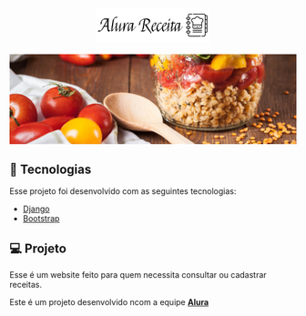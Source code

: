 <!-- Logo -->
<div align="center">
<img  src="static/img/core-img/logo.png"/> <br> <br>
</div>

<div align="center">
<img  src="static/img/bg-img/tomate_banner.jpg"/> <br>

</div>

## 🧪 Tecnologias

Esse projeto foi desenvolvido com as seguintes tecnologias:
- [Django](https://www.djangoproject.com/)
- [Bootstrap](https://getbootstrap.com/)
## 💻 Projeto

Esse é um website feito para quem necessita consultar ou cadastrar receitas.

Este é um projeto desenvolvido ncom a equipe **[Alura](https://www.alura.com.br/)**
